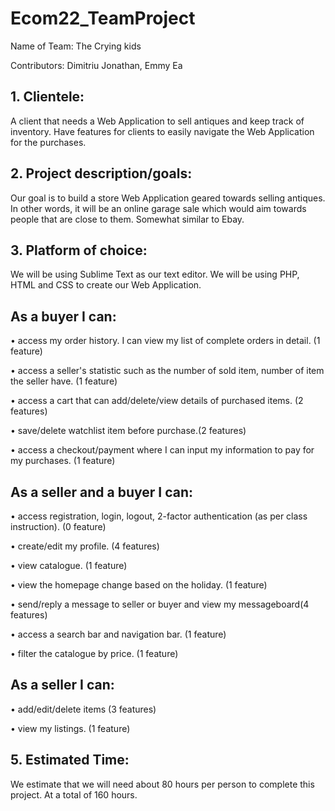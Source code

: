# Ecom22_TeamProject

Name of Team: The Crying kids

Contributors: Dimitriu Jonathan, Emmy Ea

## 1. Clientele:
A client that needs a Web Application to sell antiques and keep track of inventory. Have features for clients to easily navigate the Web Application for the purchases. 

## 2. Project description/goals: 
Our goal is to build a store Web Application geared towards selling antiques. 
In other words, it will be an online garage sale which would aim towards people that
are close to them. Somewhat similar to Ebay.  

## 3. Platform of choice:
We will be using Sublime Text as our text editor. We will be using PHP, HTML and CSS to create our Web Application. 

## As a buyer I can:
• access my order history. I can view my list of complete orders in detail. (1 feature)

• access a seller's statistic such as the number of sold item, number of item the seller have. (1 feature)

• access a cart that can add/delete/view details of purchased items. (2 features)

• save/delete watchlist item before purchase.(2 features)

• access a checkout/payment where I can input my information to pay for my purchases. (1 feature)

## As a seller and a buyer I can:
• access registration, login, logout, 2-factor authentication (as per class instruction). (0 feature)

• create/edit my profile. (4 features)

• view catalogue. (1 feature)

• view the homepage change based on the holiday. (1 feature)

• send/reply a message to seller or buyer and view my messageboard(4 features)

• access a search bar and navigation bar. (1 feature)

• filter the catalogue by price. (1 feature)

## As a seller I can:
• add/edit/delete items (3 features)

• view my listings. (1 feature)

## 5. Estimated Time:
We estimate that we will need about 80 hours per person to complete this project. At a total of 160 hours.  
